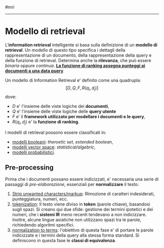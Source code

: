#mri 
___
# **Modello di retrieval**
L'**information retrieval** intelligente si basa sulla definizione di un **modello di retrieval**. 
Un modello di questo tipo specifica i dettagli della rappresentazione di un documento, della rappresentazione della query e della funzione di retrieval. Determina anche la **rilevanza**, che può essere *binaria* oppure *continua*. <u><b>La funzione di ranking assegna punteggi ai documenti a una data query</b></u>

Un modello di Information Retrieval e' definito come una quadrupla:
$$[D,Q,F,R(q_i,d_j)]$$
dove:
- $D$ e' l'insieme delle viste logiche dei **documenti**,
- $Q$ e' l'insieme delle viste logiche delle **query utente**
- $F$ e' il **framework utilizzato per modellare i documenti e le query**,
- $R(q_i, d_j)$ e' la **funzione di ranking**.

I modelli di retrieval possono essere classificati in:
- <u>modelli booleani</u>: *theroetic set*, *extended boolean*,
- <u>modelli vector space</u>: *statistical/algebric*,
- <u>modelli probabilistici</u>.
## **Pre-processing**
Prima che i documenti possano essere indicizzati, e' necessaria una serie di passaggi di *pre-elaborazione*, essenziali per **normalizzare** il testo:
1. <u>Strip unwanted characters/markup</u>: Rimozione di caratteri indesiderati, punteggiatura, numeri, ecc.
2. <u>tokenization</u>: Il testo viene diviso in **token** (parole chiave), basandosi sugli spazi. Si creano qui due sfide: gestione dei termini ipotetici e dei numeri, che i **sistemi IR** meno recenti tendevano a non indicizzare. Inoltre, alcune lingue asiatiche non utilizzano spazi tra le parole, richiedendo algoritmi specifici.
3. <u>normalization to terms</u>: l'obiettivo di questa fase e' di portare le parole indicizzate e i termini della query alla stessa forma standard.
   Si definiscono in questa fase le **classi di equivalenza**.